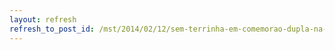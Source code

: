 ```yaml
---
layout: refresh
refresh_to_post_id: /mst/2014/02/12/sem-terrinha-em-comemorao-dupla-na-ciranda-infantil-paulo-freire
---
```

